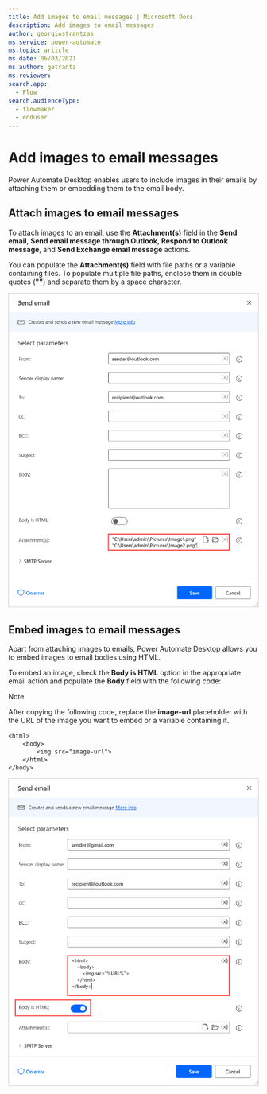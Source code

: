 ```yaml
---
title: Add images to email messages | Microsoft Docs
description: Add images to email messages
author: georgiostrantzas
ms.service: power-automate
ms.topic: article
ms.date: 06/03/2021
ms.author: getrantz
ms.reviewer:
search.app: 
  - Flow
search.audienceType: 
  - flowmaker
  - enduser
---
```


# Add images to email messages

Power Automate Desktop enables users to include images in their emails by attaching them or embedding them to the email body.

## Attach images to email messages

To attach images to an email, use the **Attachment(s)** field in the **Send email**, **Send email message through Outlook**, **Respond to Outlook message**, and **Send Exchange email message** actions.

You can populate the **Attachment(s)** field with file paths or a variable containing files. To populate multiple file paths, enclose them in double quotes (**""**) and separate them by a space character.

![Two example paths in the Attachment(s) field of the Send email action.](media/embed-images-email/attach-images-email.png)

## Embed images to email messages

Apart from attaching images to emails, Power Automate Desktop allows you to embed images to email bodies using HTML.

To embed an image, check the **Body is HTML** option in the appropriate email action and populate the **Body** field with the following code:

> [!NOTE]
> After copying the following code, replace the **image-url** placeholder with the URL of the image you want to embed or a variable containing it.

```
<html>
    <body>
        <img src="image-url">
    </html>
</body>
 ```

 ![The populated HTML code in the Send email action.](media/embed-images-email/emded-images-email.png)